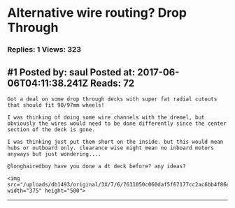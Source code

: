 # Alternative wire routing? Drop Through

### Replies: 1 Views: 323

## \#1 Posted by: saul Posted at: 2017-06-06T04:11:38.241Z Reads: 72

```
Got a deal on some drop through decks with super fat radial cutouts that should fit 90/97mm wheels!

I was thinking of doing some wire channels with the dremel, but obviously the wires would need to be done differently since the center section of the deck is gone. 

I was thinking just put them short on the inside. but this would mean hubs or outboard only. clearance wise might mean no inboard motors anyways but just wondering....

@longhairedboy have you done a dt deck before? any ideas?
 
<img src="/uploads/db1493/original/3X/7/6/7631050c060daf5f67177cc2ac6bb4f86ea4bdfd.png" width="375" height="500">
```

---
